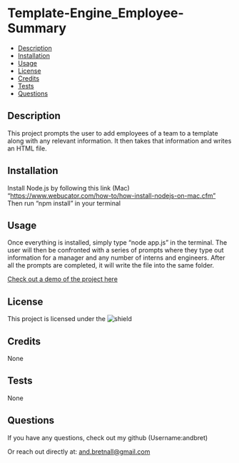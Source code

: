 # Template-Engine_Employee-Summary


  * [Description](#description)
  * [Installation](#installation)
  * [Usage](#usage)
  * [License](#license)
  * [Credits](#credits)
  * [Tests](#tests)
  * [Questions](#questions)

  
  ## Description

  This project prompts the user to add employees of a team to a template along with any relevant information. It then takes that information and writes an HTML file.

  ## Installation

  Install Node.js by following this link (Mac) “https://www.webucator.com/how-to/how-install-nodejs-on-mac.cfm” Then run “npm install” in your terminal 

  ## Usage

  Once everything is installed, simply type “node app.js” in the terminal. The user will then be confronted with a series of prompts where they type out information for a manager and any number of interns and engineers. After all the prompts are completed, it will write the file into the same folder. 

[Check out a demo of the project here](https://drive.google.com/file/d/1z5R1cWfTsvy59K-vlVCzmQ7aQx4Sma0E/view?usp=sharing)

  ## License

  This project is licensed under the ![shield](https://img.shields.io/static/v1?label=License&message=MIT&color=green)
  

  ## Credits

  None

  ## Tests

  None

  ## Questions

  If you have any questions, check out my github (Username:andbret)

  Or reach out directly at: and.bretnall@gmail.com